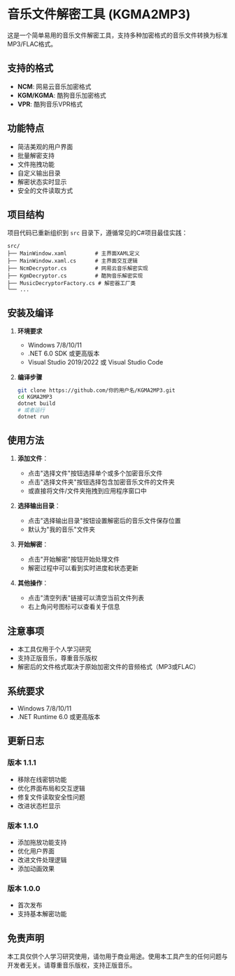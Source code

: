 # 音乐文件解密工具 (KGMA2MP3)

这是一个简单易用的音乐文件解密工具，支持多种加密格式的音乐文件转换为标准MP3/FLAC格式。

## 支持的格式

- **NCM**: 网易云音乐加密格式
- **KGM/KGMA**: 酷狗音乐加密格式
- **VPR**: 酷狗音乐VPR格式

## 功能特点

- 简洁美观的用户界面
- 批量解密支持
- 文件拖拽功能
- 自定义输出目录
- 解密状态实时显示
- 安全的文件读取方式

## 项目结构

项目代码已重新组织到 `src` 目录下，遵循常见的C#项目最佳实践：
```
src/
├── MainWindow.xaml         # 主界面XAML定义
├── MainWindow.xaml.cs      # 主界面交互逻辑
├── NcmDecryptor.cs         # 网易云音乐解密实现
├── KgmDecryptor.cs         # 酷狗音乐解密实现
├── MusicDecryptorFactory.cs # 解密器工厂类
└── ...
```

## 安装及编译

1. **环境要求**
   - Windows 7/8/10/11
   - .NET 6.0 SDK 或更高版本
   - Visual Studio 2019/2022 或 Visual Studio Code

2. **编译步骤**
   ```bash
   git clone https://github.com/你的用户名/KGMA2MP3.git
   cd KGMA2MP3
   dotnet build
   # 或者运行
   dotnet run
   ```

## 使用方法

1. **添加文件**：
   - 点击"选择文件"按钮选择单个或多个加密音乐文件
   - 点击"选择文件夹"按钮选择包含加密音乐文件的文件夹
   - 或直接将文件/文件夹拖拽到应用程序窗口中

2. **选择输出目录**：
   - 点击"选择输出目录"按钮设置解密后的音乐文件保存位置
   - 默认为"我的音乐"文件夹

3. **开始解密**：
   - 点击"开始解密"按钮开始处理文件
   - 解密过程中可以看到实时进度和状态更新

4. **其他操作**：
   - 点击"清空列表"链接可以清空当前文件列表
   - 右上角问号图标可以查看关于信息

## 注意事项

- 本工具仅用于个人学习研究
- 支持正版音乐，尊重音乐版权
- 解密后的文件格式取决于原始加密文件的音频格式（MP3或FLAC）

## 系统要求

- Windows 7/8/10/11
- .NET Runtime 6.0 或更高版本

## 更新日志

### 版本 1.1.1
- 移除在线密钥功能
- 优化界面布局和交互逻辑
- 修复文件读取安全性问题
- 改进状态栏显示

### 版本 1.1.0
- 添加拖放功能支持
- 优化用户界面
- 改进文件处理逻辑
- 添加动画效果

### 版本 1.0.0
- 首次发布
- 支持基本解密功能

## 免责声明

本工具仅供个人学习研究使用，请勿用于商业用途。使用本工具产生的任何问题与开发者无关。请尊重音乐版权，支持正版音乐。 